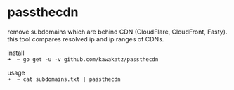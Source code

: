 # passthecdn

remove subdomains which are behind CDN (CloudFlare, CloudFront, Fasty).<br>
this tool compares resolved ip and ip ranges of CDNs.<br>

install<br>
```➜  ~ go get -u -v github.com/kawakatz/passthecdn```

usage<br>
```➜  ~ cat subdomains.txt | passthecdn```
